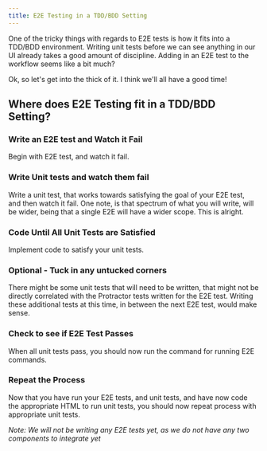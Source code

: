 ```yaml
---
title: E2E Testing in a TDD/BDD Setting
---
```


One of the tricky things with regards to E2E tests is how it fits into a
TDD/BDD environment. Writing unit tests before we can see anything in
our UI already takes a good amount of discipline. Adding in an E2E test
to the workflow seems like a bit much?

Ok, so let's get into the thick of it. I think we'll all have a good
time!

 Where does E2E Testing fit in a TDD/BDD Setting? 
-------------------------------------------------

###  Write an E2E test and Watch it Fail 

Begin with E2E test, and watch it fail.

###  Write Unit tests and watch them fail 

Write a unit test, that works towards satisfying the goal of your E2E
test, and then watch it fail. One note, is that spectrum of what you
will write, will be wider, being that a single E2E will have a wider
scope. This is alright.

###  Code Until All Unit Tests are Satisfied 

Implement code to satisfy your unit tests.

###  Optional - Tuck in any untucked corners 

There might be some unit tests that will need to be written, that might
not be directly correlated with the Protractor tests written for the E2E
test. Writing these additional tests at this time, in between the next
E2E test, would make sense.

###  Check to see if E2E Test Passes 

When all unit tests pass, you should now run the command for running E2E
commands.

###  Repeat the Process 

Now that you have run your E2E tests, and unit tests, and have now code
the appropriate HTML to run unit tests, you should now repeat process
with appropriate unit tests.

*Note: We will not be writing any E2E tests yet, as we do not have any
two components to integrate yet*
